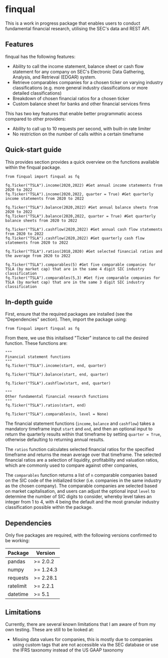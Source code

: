 # finqual

This is a work in progress package that enables users to conduct fundamental financial research, utilising the SEC's data and REST API.

## Features

finqual has the following features:
 
- Ability to call the income statement, balance sheet or cash flow statement for any company on SEC's Electronic Data Gathering, Analysis, and Retrieval (EDGAR) system.
- Retrieve comparables companies for a chosen ticker on varying industry classifications (e.g. more general industry classifications or more detailed classifications)
- Breakdown of chosen financial ratios for a chosen ticker
- Custom balance sheet for banks and other financial services firms

This has two key features that enable better programmatic access compared to other providers:
- Ability to call up to 10 requests per second, with built-in rate limiter
- No restriction on the number of calls within a certain timeframe

## Quick-start guide

This provides section provides a quick overview on the functions available within the finqual package.

```
from finqual import finqual as fq

fq.Ticker("TSLA").income(2020,2022) #Get annual income statements from 2020 to 2022
fq.Ticker("TSLA").income(2020,2022, quarter = True) #Get quarterly income statements from 2020 to 2022

fq.Ticker("TSLA").balance(2020,2022) #Get annual balance sheets from 2020 to 2022
fq.Ticker("TSLA").balance(2020,2022, quarter = True) #Get quarterly balance sheets from 2020 to 2022

fq.Ticker("TSLA").cashflow(2020,2022) #Get annual cash flow statements from 2020 to 2022
fq.Ticker("TSLA").cashflow(2020,2022) #Get quarterly cash flow statements from 2020 to 2022

fq.Ticker("TSLA").ratios(2018,2020) #Get selected financial ratios and the average from 2020 to 2022

fq.Ticker("TSLA").comparables(5) #Get five comparable companies for TSLA (by market cap) that are in the same 4 digit SIC industry classification
fq.Ticker("TSLA").comparables(5,3) #Get five comparable companies for TSLA (by market cap) that are in the same 3 digit SIC industry classification
```

## In-depth guide

First, ensure that the required packages are installed (see the "Dependencies" section). Then, import the package using:
```
from finqual import finqual as fq
```

From there, we use this initalised "Ticker" instance to call the desired function. These functions are:
```
"""
Financial statement functions
"""
fq.Ticker("TSLA").income(start, end, quarter)

fq.Ticker("TSLA").balance(start, end, quarter)

fq.Ticker("TSLA").cashflow(start, end, quarter)

"""
Other fundamental financial research functions
"""
fq.Ticker("TSLA").ratios(start, end)

fq.Ticker("TSLA").comparables(n, level = None)
```

The financial statement functions (`income`, `balance` and `cashflow`) takes a mandatory timeframe input `start` and `end`, and then an optional input to return the quarterly results within that timeframe by setting `quarter = True`, otherwise defaulting to returning annual results.

The `ratios` function calculates selected financial ratios for the specified timeframe and returns the mean average over that timeframe. The selected financial ratios are a selection of liquidity, profitability and valuation ratios, which are commonly used to compare against other companies,

The `comparables` function returns a list of `n` comparable companies based on the SIC code of the initialized ticker (i.e. companies in the same industry as the chosen company). The comparable companies are selected based on market capitalisation, and users can adjust the optional input `level` to determine the number of SIC digits to consider, whereby level takes an integer from 1 to 4, with 4 being the default and the most granular industry classification possible within the package.

## Dependencies

Only five packages are required, with the following versions confirmed to be working:

| Package   | Version   |
|-----------|-----------|
| pandas    | >= 2.0.2  |
| numpy     | >= 1.24.3 |
| requests  | >= 2.28.1 |
| ratelimit | >= 2.2.1  |
| datetime  | >= 5.1    |

## Limitations
Currently, there are several known limitations that I am aware of from my own testing. These are still to be looked at:

- Missing data values for companies, this is mostly due to companies using custom tags that are not accessible via the SEC database or use the IFRS taxonomy instead of the US GAAP taxonomy
